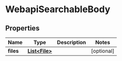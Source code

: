 # WebapiSearchableBody

## Properties
Name | Type | Description | Notes
------------ | ------------- | ------------- | -------------
**files** | [**List&lt;File&gt;**](File.md) |  |  [optional]
